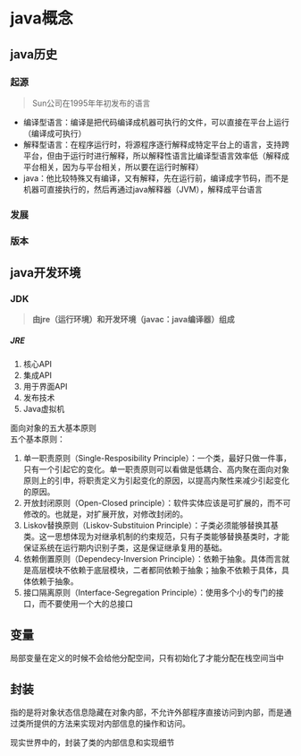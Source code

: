 # java概念

## java历史

### 起源

> Sun公司在1995年年初发布的语言

* 编译型语言：编译是把代码编译成机器可执行的文件，可以直接在平台上运行（编译成可执行）
* 解释型语言：在程序运行时，将源程序逐行解释成特定平台上的语言，支持跨平台，但由于运行时进行解释，所以解释性语言比编译型语言效率低（解释成平台相关，因为与平台相关，所以要在运行时解释）
* java：他比较特殊又有编译，又有解释，先在运行前，编译成字节码，而不是机器可直接执行的，然后再通过java解释器（JVM），解释成平台语言

### 发展

### 版本

## java开发环境

### JDK

> **由jre（运行环境）和开发环境（javac：java编译器）组成**

##### JRE

1. 核心API
2. 集成API
3. 用于界面API
4. 发布技术
5. Java虚拟机

面向对象的五大基本原则  
五个基本原则：  
1. 单一职责原则（Single-Resposibility Principle）：一个类，最好只做一件事，只有一个引起它的变化。单一职责原则可以看做是低耦合、高内聚在面向对象原则上的引申，将职责定义为引起变化的原因，以提高内聚性来减少引起变化的原因。  
2. 开放封闭原则（Open-Closed principle）：软件实体应该是可扩展的，而不可修改的。也就是，对扩展开放，对修改封闭的。  
3. Liskov替换原则（Liskov-Substituion Principle）：子类必须能够替换其基类。这一思想体现为对继承机制的约束规范，只有子类能够替换基类时，才能保证系统在运行期内识别子类，这是保证继承复用的基础。  
4. 依赖倒置原则（Dependecy-Inversion Principle）：依赖于抽象。具体而言就是高层模块不依赖于底层模块，二者都同依赖于抽象；抽象不依赖于具体，具体依赖于抽象。  
5. 接口隔离原则（Interface-Segregation Principle）：使用多个小的专门的接口，而不要使用一个大的总接口

## 变量

局部变量在定义的时候不会给他分配空间，只有初始化了才能分配在栈空间当中



## 封装

指的是将对象状态信息隐藏在对象内部，不允许外部程序直接访问到内部，而是通过类所提供的方法来实现对内部信息的操作和访问。

现实世界中的，封装了类的内部信息和实现细节




